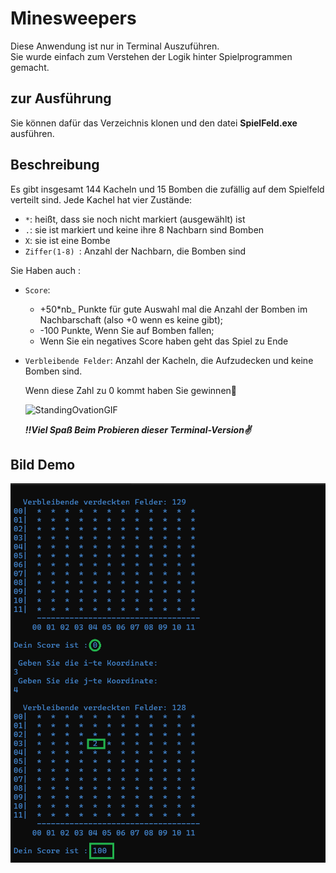 # Minesweepers
Diese Anwendung ist nur in Terminal Auszuführen.  
Sie wurde einfach zum Verstehen der Logik hinter Spielprogrammen gemacht. 

## zur Ausführung
Sie können dafür das Verzeichnis klonen und den datei __SpielFeld.exe__ ausführen. 

## Beschreibung
Es gibt insgesamt 144 Kacheln und 15 Bomben die zufällig auf dem Spielfeld verteilt sind.
Jede Kachel hat vier Zustände:
- `*`: heißt, dass sie noch nicht markiert (ausgewählt) ist
- `.`: sie ist markiert und keine ihre 8 Nachbarn sind Bomben
- `X`: sie ist eine Bombe
- `Ziffer(1-8) `: Anzahl der Nachbarn, die Bomben sind

Sie Haben auch :  
* `Score`:
    * +50*nb_ Punkte für gute Auswahl mal die Anzahl der Bomben im Nachbarschaft (also +0 wenn es keine gibt);
    * -100 Punkte, Wenn Sie auf Bomben fallen;
    * Wenn Sie ein negatives Score haben geht das Spiel zu Ende
* `Verbleibende Felder`: Anzahl der Kacheln, die Aufzudecken und keine Bomben sind.

   Wenn diese Zahl zu 0 kommt haben Sie gewinnen🎉
  
  ![StandingOvationGIF](https://github.com/cyvaldez/Minesweepers/assets/132516858/3821a703-de42-4eed-8a04-d7f46c2eab45)
  
  ___!!Viel Spaß Beim Probieren dieser Terminal-Version✌️___
## Bild Demo
![](test-image.png)
